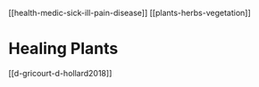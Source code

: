 [[health-medic-sick-ill-pain-disease]]
[[plants-herbs-vegetation]]
# Healing Plants
[[d-gricourt-d-hollard2018]]